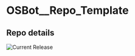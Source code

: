 # OSBot__Repo_Template

## Repo details

![Current Release](https://img.shields.io/badge/release-v0.6.2-blue)
